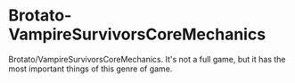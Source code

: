 # Brotato-VampireSurvivorsCoreMechanics
Brotato/VampireSurvivorsCoreMechanics. It's not a full game, but it has the most important things of this genre of game.
